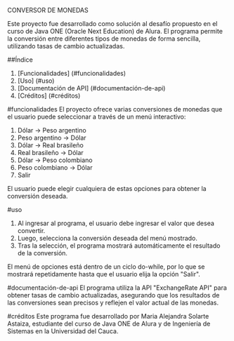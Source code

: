 CONVERSOR DE MONEDAS

Este proyecto fue desarrollado como solución al desafío propuesto en el curso de Java ONE (Oracle Next Education) de Alura. El programa permite la conversión entre diferentes tipos de monedas de forma sencilla, utilizando tasas de cambio actualizadas.

##Índice
1. [Funcionalidades] (#funcionalidades)
2. [Uso] (#uso)
3. [Documentación de API] (#documentación-de-api)
4. [Créditos] (#créditos)

#funcionalidades
El proyecto ofrece varias conversiones de monedas que el usuario puede seleccionar a través de un menú interactivo:

 1. Dólar -> Peso argentino
 2. Peso argentino -> Dólar
 3. Dólar -> Real brasileño
 4. Real brasileño -> Dólar
 5. Dólar -> Peso colombiano
 6. Peso colombiano -> Dólar
 7. Salir

 El usuario puede elegir cualquiera de estas opciones para obtener la conversión deseada.

 #uso
1. Al ingresar al programa, el usuario debe ingresar el valor que desea convertir.
2. Luego, selecciona la conversión deseada del menú mostrado.
3. Tras la selección, el programa mostrará automáticamente el resultado de la conversión.
   
El menú de opciones está dentro de un ciclo do-while, por lo que se mostrará repetidamente hasta que el usuario elija la opción "Salir".

 #documentación-de-api
El programa utiliza la API "ExchangeRate API" para obtener tasas de cambio actualizadas, asegurando que los resultados de las conversiones sean precisos y reflejen el valor actual de las monedas.

 #créditos
Este programa fue desarrollado por Maria Alejandra Solarte Astaiza, estudiante del curso de Java ONE de Alura y de Ingeniería de Sistemas en la Universidad del Cauca.
